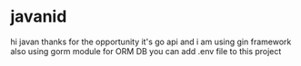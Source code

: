 # javanid
hi javan thanks for the opportunity
it's go api
and i am using gin framework also using gorm module for ORM DB
you can add .env file to this project
